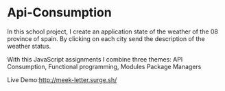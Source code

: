 # Api-Consumption
In this school project, I create an application state of the weather of the 08 province of spain. By clicking on each city send the description of the weather status.

With this  JavaScript assignments I combine three themes:
 API Consumption,
 Functional programming, Modules
 Package Managers 
 
 
 
 
 
 Live Demo:http://meek-letter.surge.sh/

